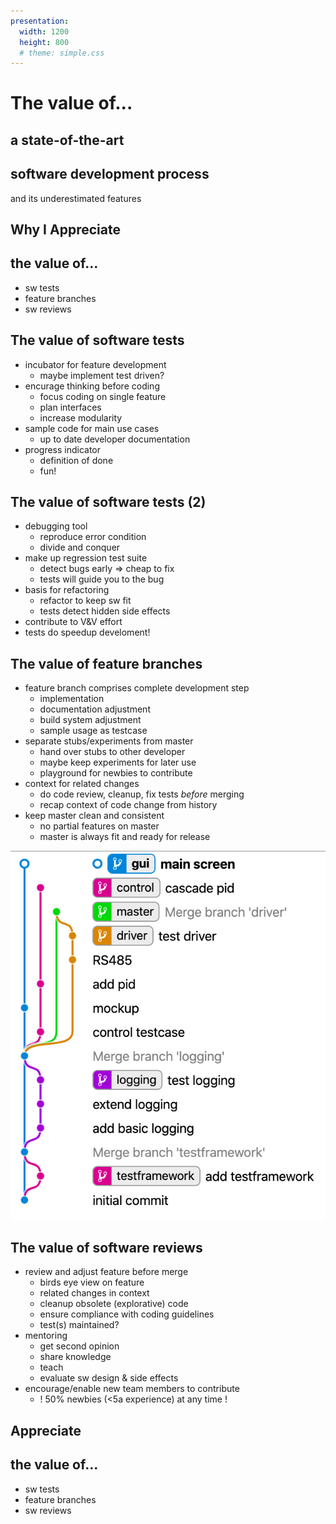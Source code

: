 ```yaml
---
presentation:
  width: 1200
  height: 800
  # theme: simple.css
---
```


<!-- slide -->
# The value of...

## a state-of-the-art
## software development process

and its underestimated features

<!-- slide vertical -->
## Why I Appreciate
## the value of...

- sw tests
- feature branches
- sw reviews

<!-- slide -->
## The value of software tests

- incubator for feature development
  <!-- .element: class="fragment" -->
  - maybe implement test driven?
- encurage thinking before coding
  <!-- .element: class="fragment" -->
  - focus coding on single feature
  - plan interfaces
  - increase modularity
- sample code for main use cases
  <!-- .element: class="fragment" -->
  - up to date developer documentation
- progress indicator
  <!-- .element: class="fragment" -->
  - definition of done
  - fun!

<!-- slide vertical=true -->
## The value of software tests (2)

- debugging tool
  <!-- .element: class="fragment" -->
  - reproduce error condition
  - divide and conquer
- make up regression test suite
  <!-- .element: class="fragment" -->
  - detect bugs early => cheap to fix
  - tests will guide you to the bug
- basis for refactoring
  <!-- .element: class="fragment" -->
  - refactor to keep sw fit
  - tests detect hidden side effects
- contribute to V&V effort
  <!-- .element: class="fragment" -->
- tests do speedup develoment!
  <!-- .element: class="fragment" -->

<!-- slide -->
## The value of feature branches

- feature branch comprises complete development step
  <!-- .element: class="fragment" -->
  - implementation
  - documentation adjustment
  - build system adjustment
  - sample usage as testcase
- separate stubs/experiments from master
  <!-- .element: class="fragment" -->
  - hand over stubs to other developer
  - maybe keep experiments for later use
  - playground for newbies to contribute
- context for related changes
  <!-- .element: class="fragment" -->
  - do code review, cleanup, fix tests *before* merging
  - recap context of code change from history
- keep master clean and consistent
  <!-- .element: class="fragment" -->
  - no partial features on master
  - master is always fit and ready for release

![feature branch](img/feature-branches.png)

<!-- slide -->
## The value of software reviews

- review and adjust feature before merge
  <!-- .element: class="fragment" -->
  - birds eye view on feature
  - related changes in context
  - cleanup obsolete (explorative) code
  - ensure compliance with coding guidelines
  - test(s) maintained?
- mentoring
  <!-- .element: class="fragment" -->
  - get second opinion
  - share knowledge
  - teach
  - evaluate sw design & side effects
- encourage/enable new team members to contribute
  <!-- .element: class="fragment" -->
  - ! 50% newbies (<5a experience) at any time !

<!-- slide -->
## Appreciate
## the value of...

- sw tests
- feature branches
- sw reviews
